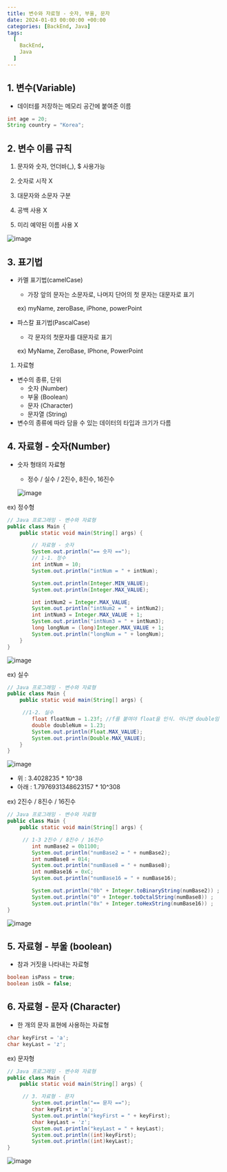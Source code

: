 ```yaml
---
title: 변수와 자료형 - 숫자, 부울, 문자
date: 2024-01-03 00:00:00 +00:00
categories: [BackEnd, Java]
tags:
  [
    BackEnd,
    Java
  ]
---
```


## 1. 변수(Variable)

- 데이터를 저장하는 메모리 공간에 붙여준 이름

```java
int age = 20;
String country = "Korea";
```

## 2. 변수 이름 규칙

1) 문자와 숫자, 언더바(_), $ 사용가능

2) 숫자로 시작 X

3) 대문자와 소문자 구분 

4) 공백 사용 X 

5) 미리 예약된 이름 사용 X 

![image](https://github.com/KimHyungkeun/KimHyungkeun.github.io/assets/12759500/678dd906-6f40-4d11-9666-760d3b48fd26)


## 3. 표기법

- 카멜 표기법(camelCase)
    - 가장 앞의 문자는 소문자로, 나머지 단어의 첫 문자는 대문자로 표기
    
    ex) myName, zeroBase, iPhone, powerPoint
    
- 파스칼 표기법(PascalCase)
    - 각 문자의 첫문자를 대문자로 표기
    
    ex) MyName, ZeroBase, IPhone, PowerPoint
    

1. 자료형
- 변수의 종류, 단위
    - 숫자 (Number)
    - 부울 (Boolean)
    - 문자 (Character)
    - 문자열 (String)
- 변수의 종류에 따라 담을 수 있는 데이터의 타입과 크기가 다름

## 4. 자료형 - 숫자(Number)

- 숫자 형태의 자료형
    - 정수 / 실수 / 2진수, 8진수, 16진수
    
    ![image](https://github.com/KimHyungkeun/KimHyungkeun.github.io/assets/12759500/abfa95ce-565c-4623-b5f8-2aa0fe518444)

    

ex) 정수형

```java
// Java 프로그래밍 - 변수와 자료형
public class Main {
    public static void main(String[] args) {

        // 자료형 - 숫자
        System.out.println("== 숫자 ==");
        // 1-1. 정수
        int intNum = 10;
        System.out.println("intNum = " + intNum);

        System.out.println(Integer.MIN_VALUE);
        System.out.println(Integer.MAX_VALUE);

        int intNum2 = Integer.MAX_VALUE;
        System.out.println("intNum2 = " + intNum2);
        int intNum3 = Integer.MAX_VALUE + 1;
        System.out.println("intNum3 = " + intNum3);
        long longNum = (long)Integer.MAX_VALUE + 1;
        System.out.println("longNum = " + longNum);
    }
}
```

![image](https://github.com/KimHyungkeun/KimHyungkeun.github.io/assets/12759500/b544c717-2112-4817-9aee-4120757230ae)


ex) 실수

```java
// Java 프로그래밍 - 변수와 자료형
public class Main {
    public static void main(String[] args) {

     //1-2. 실수
        float floatNum = 1.23f; //f를 붙여야 float을 인식. 아니면 double임
        double doubleNum = 1.23;
        System.out.println(Float.MAX_VALUE);
        System.out.println(Double.MAX_VALUE);
    }
}
```

![image](https://github.com/KimHyungkeun/KimHyungkeun.github.io/assets/12759500/398fac2e-59b2-4507-aaa9-91bee9cc4cdd)


- 위 : 3.4028235 * 10^38
- 아래 : 1.7976931348623157 * 10^308

ex) 2진수 / 8진수 / 16진수

```java
// Java 프로그래밍 - 변수와 자료형
public class Main {
    public static void main(String[] args) {

     // 1-3 2진수 / 8진수 / 16진수
        int numBase2 = 0b1100;
        System.out.println("numBase2 = " + numBase2);
        int numBase8 = 014;
        System.out.println("numBase8 = " + numBase8);
        int numBase16 = 0xC;
        System.out.println("numBase16 = " + numBase16);

        System.out.println("0b" + Integer.toBinaryString(numBase2)) ;
        System.out.println("0" + Integer.toOctalString(numBase8)) ;
        System.out.println("0x" + Integer.toHexString(numBase16)) ;
}
```

![image](https://github.com/KimHyungkeun/KimHyungkeun.github.io/assets/12759500/49746579-10d1-49a7-902b-d41229b05202)


## 5. 자료형 - 부울 (boolean)

- 참과 거짓을 나타내는 자료형

```java
boolean isPass = true;
boolean isOk = false;
```

## 6. 자료형 - 문자 (Character)

- 한 개의 문자 표현에 사용하는 자료형

```java
char keyFirst = 'a';
char keyLast = 'z';
```

ex) 문자형

```java
// Java 프로그래밍 - 변수와 자료형
public class Main {
    public static void main(String[] args) {

     // 3. 자료형 - 문자
        System.out.println("== 문자 ==");
        char keyFirst = 'a';
        System.out.println("keyFirst = " + keyFirst);
        char keyLast = 'z';
        System.out.println("keyLast = " + keyLast);
        System.out.println((int)keyFirst);
        System.out.println((int)keyLast);
}
```

![image](https://github.com/KimHyungkeun/KimHyungkeun.github.io/assets/12759500/2471bd50-6558-4eeb-9916-cc58f5a9175e)

